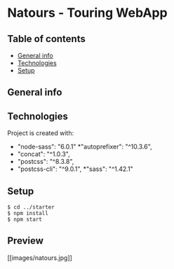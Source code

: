 # Natours - Touring WebApp</h1>


## Table of contents

* [General info](#general-info)
* [Technologies](#technologies)
* [Setup](#setup)


## General info



## Technologies
Project is created with:
* "node-sass": "6.0.1"
*"autoprefixer": "^10.3.6",
 *   "concat": "^1.0.3",
  *  "postcss": "^8.3.8",
   * "postcss-cli": "^9.0.1",
    *"sass": "^1.42.1"


## Setup

```
$ cd ../starter
$ npm install
$ npm start
```

## Preview
[[images/natours.jpg]]
